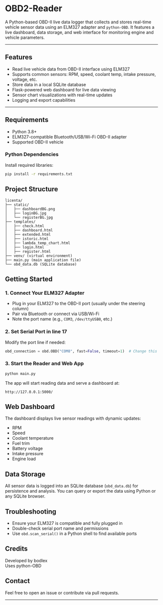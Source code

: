 # OBD2-Reader

A Python-based OBD-II live data logger that collects and stores real-time vehicle sensor data using an ELM327 adapter and `python-OBD`. It features a live dashboard, data storage, and web interface for monitoring engine and vehicle parameters.

---

## Features

- Read live vehicle data from OBD-II interface using ELM327
- Supports common sensors: RPM, speed, coolant temp, intake pressure, voltage, etc.
- Store data in a local SQLite database
- Flask-powered web dashboard for live data viewing
- Sensor chart visualizations with real-time updates
- Logging and export capabilities

---

## Requirements

- Python 3.8+
- ELM327-compatible Bluetooth/USB/Wi-Fi OBD-II adapter
- Supported OBD-II vehicle

### Python Dependencies

Install required libraries:

```bash
pip install -r requirements.txt
```
## Project Structure
```
licenta/
├── static/
│   ├── dashboardBG.png
│   ├── loginBG.jpg
│   └── registerBG.jpg
├── templates/
│   ├── check.html
│   ├── dashboard.html
│   ├── extended.html
│   ├── istoric.html
│   ├── lambda_temp_chart.html
│   ├── login.html
│   ├── register.html
├── venv/ (virtual environment)
├── main.py (main application file)
└── obd_data.db (SQLite database)
```
## Getting Started

### 1. Connect Your ELM327 Adapter
* Plug in your ELM327 to the OBD-II port (usually under the steering column)
* Pair via Bluetooth or connect via USB/Wi-Fi
* Note the port name (e.g., `COM3`, `/dev/ttyUSB0`, etc.)

### 2. Set Serial Port in line 17
Modify the port line if needed:

```python
obd_connection = obd.OBD("COM8", fast=False, timeout=1)  # Change this to match your adapter
```

### 3. Start the Reader and Web App

```bash
python main.py
```

The app will start reading data and serve a dashboard at:

```
http://127.0.0.1:5000/
```

## Web Dashboard

The dashboard displays live sensor readings with dynamic updates:
* RPM
* Speed
* Coolant temperature
* Fuel trim
* Battery voltage
* Intake pressure
* Engine load

## Data Storage

All sensor data is logged into an SQLite database (`obd_data.db`) for persistence and analysis.
You can query or export the data using Python or any SQLite browser.

## Troubleshooting

* Ensure your ELM327 is compatible and fully plugged in
* Double-check serial port name and permissions
* Use `obd.scan_serial()` in a Python shell to find available ports

## Credits

Developed by bodlex  
Uses python-OBD

## Contact

Feel free to open an issue or contribute via pull requests.

---
